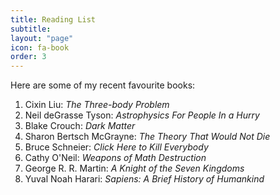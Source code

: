 ```yaml
---
title: Reading List
subtitle:
layout: "page"
icon: fa-book
order: 3
---
```


Here are some of my recent favourite books:

1. Cixin Liu: *The Three-body Problem*
2. Neil deGrasse Tyson: *Astrophysics For People In a Hurry*
3. Blake Crouch: *Dark Matter*
4. Sharon Bertsch McGrayne: *The Theory That Would Not Die*
5. Bruce Schneier: *Click Here to Kill Everybody*
6. Cathy O'Neil: *Weapons of Math Destruction*
7. George R. R. Martin: *A Knight of the Seven Kingdoms*
8. Yuval Noah Harari: *Sapiens: A Brief History of Humankind*

